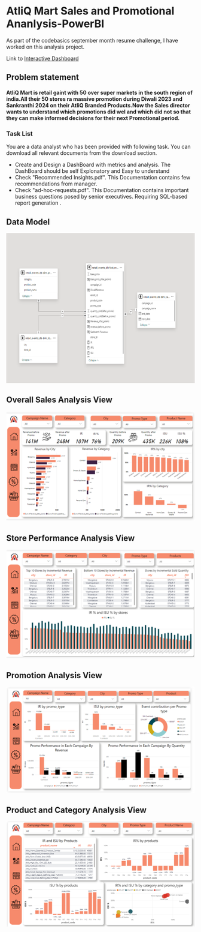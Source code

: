 
# AtliQ Mart Sales and Promotional Ananlysis-PowerBI

As part of the codebasics september month resume challenge, I have worked on this analysis project.

Link to [Interactive Dashboard](https://project.novypro.com/hD25u3)

## Problem statement
####    AtliQ Mart is retail gaint with 50 over super markets in the south region of india.All their 50 stores ra massive promotion during Diwali 2023 and Sankranthi 2024 on their AtliQ Branded Products.Now the Sales director wants to understand which promotions did wel and which did not so that they can make informed decisions for their next Promotional period.

### Task List

You are a data analyst who has been provided with following task. You can download all relevant documents from the download section.

- Create and Design a DashBoard with metrics and analysis. The DashBoard should be self Explonatory and Easy to understand 
- Check "Recommended Insights.pdf". This Documentation contains few recommendations from manager.
- Check "ad-hoc-requests.pdf". This Documentation contains important business questions posed by senior executives. Requiring SQL-based report generation .


## Data Model

<p align="center">
    <img src='https://github.com/Naveenkumar9959/AtliQ-Mart-Sales-and-Promotional-Analysis-/blob/main/Images/Data%20Modeling.png' height="400">
</p>


## Overall Sales Analysis View

<p align="center">
    <img src='https://github.com/Naveenkumar9959/AtliQ-Mart-Sales-and-Promotional-Analysis-/blob/main/Images/Sales%20Analysis.png' width="600">
</p>

## Store Performance Analysis View

<p align="center">
    <img src='https://github.com/Naveenkumar9959/AtliQ-Mart-Sales-and-Promotional-Analysis-/blob/main/Images/Store%20Performane%20Analysis.png' width="600">
</p>

## Promotion Analysis View

<p align="center">
    <img src='https://github.com/Naveenkumar9959/AtliQ-Mart-Sales-and-Promotional-Analysis-/blob/main/Images/Promotional%20Anaysis.png' width="600">
</p>

## Product and Category Analysis View

<p align="center">
    <img src='https://github.com/Naveenkumar9959/AtliQ-Mart-Sales-and-Promotional-Analysis-/blob/main/Images/Product%20and%20Category%20Analysis.png' width="600">
</p>
<!--
## Learnt things from this Project 
- Learnt to build a new visual (Calendar visual) using matrix table, which can be utilized for different purpose of analyze. ([Article referred](https://www.linkedin.com/pulse/calendar-matrix-syed-ahmed-ali/?trackingId=VgyLpo%2BYxVRs8tD03PXcPQ%3D%3D))
- By referring different cancellation polices followed by different hotels, understood that most of the hotels charge zero fee, only if the booking is cancelled before three months of booking date. If the booking is cancelled after that, the charge range from 60 to 90% of the booking cost.
- Learnt, how to use bookmarks and selection for different purposes. (Page navigation and clear filter button in the dashboard was achieved using bookmarks and selection. website like page navigation [YouTube tutorial](https://www.youtube.com/watch?v=xCSYLrcLW00)   )
- Tried using color palette and stick with that colors throughout the dashboard ([Color palette link](https://colorhunt.co/palette/06113cff8c32ddddddeeeeee))

## Some Important insights from the Dashboard

- Mumbai generates the highest revenue (669 M) followed by Bangalore, Hyderabad and Delhi
- AtliQ Exotica performs better compared to all 7 type of properties with 320 Million revenue, rating 3.62, occupancy percentage 57 and cancellation rate as 24.4%.
- AtliQ Bay has the highest occupancy of 66%
- Week 24 recorded the highest revenue among all, which is 139.6 Million
- Delhi tops both in occupancy and rating followed by Hyderabad, Mumbai, Bangalore
- AtliQ lost around 298 Million in cancellation 
- Elite type rooms has the most booking and as well higher cancellation rate  -->
